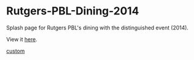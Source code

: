 Rutgers-PBL-Dining-2014
=======================

Splash page for Rutgers PBL's dining with the distinguished event (2014).

View it <a href = 'http://ajaysriv.github.io/Rutgers-PBL-Dining-2014/'>here</a>.

<a href='http://rupbldining.me'>custom</a>
